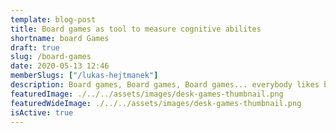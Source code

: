 ```yaml
---
template: blog-post
title: Board games as tool to measure cognitive abilites
shortname: board Games
draft: true
slug: /board-games
date: 2020-05-13 12:46
memberSlugs: ["/lukas-hejtmanek"]
description: Board games, Board games, Board games... everybody likes board games and they can be benefical too
featuredImage: ./../../assets/images/desk-games-thumbnail.png
featuredWideImage: ./../../assets/images/desk-games-thumbnail.png
isActive: true
---
```


